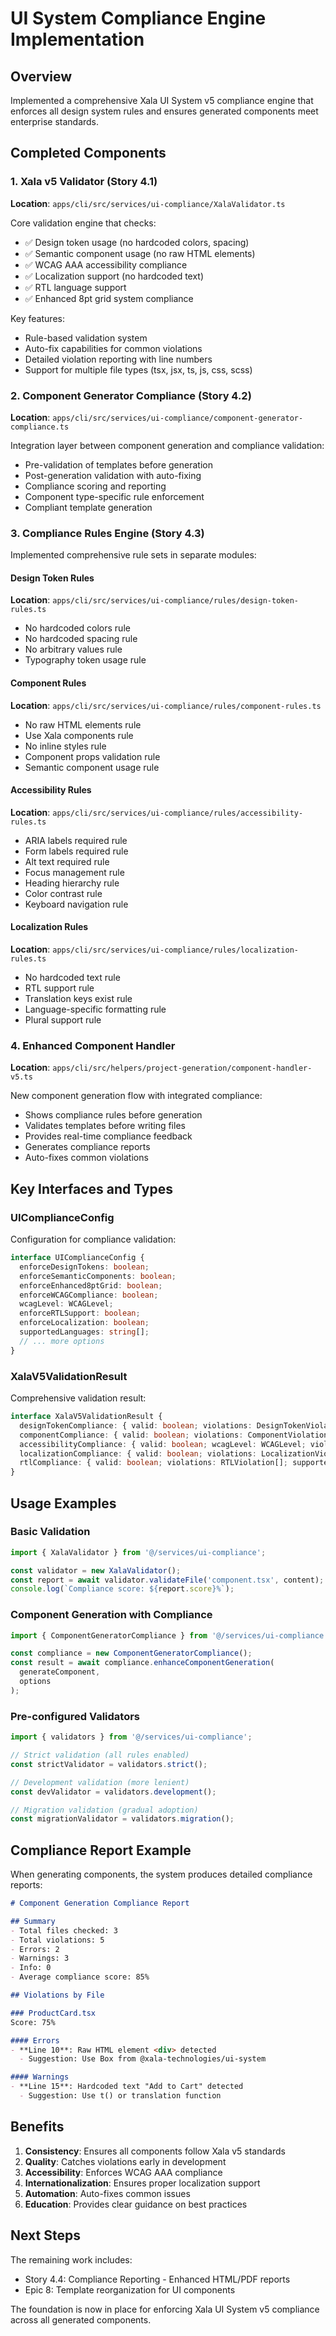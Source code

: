 # UI System Compliance Engine Implementation

## Overview
Implemented a comprehensive Xala UI System v5 compliance engine that enforces all design system rules and ensures generated components meet enterprise standards.

## Completed Components

### 1. Xala v5 Validator (Story 4.1)
**Location**: `apps/cli/src/services/ui-compliance/XalaValidator.ts`

Core validation engine that checks:
- ✅ Design token usage (no hardcoded colors, spacing)
- ✅ Semantic component usage (no raw HTML elements)
- ✅ WCAG AAA accessibility compliance
- ✅ Localization support (no hardcoded text)
- ✅ RTL language support
- ✅ Enhanced 8pt grid system compliance

Key features:
- Rule-based validation system
- Auto-fix capabilities for common violations
- Detailed violation reporting with line numbers
- Support for multiple file types (tsx, jsx, ts, js, css, scss)

### 2. Component Generator Compliance (Story 4.2)
**Location**: `apps/cli/src/services/ui-compliance/component-generator-compliance.ts`

Integration layer between component generation and compliance validation:
- Pre-validation of templates before generation
- Post-generation validation with auto-fixing
- Compliance scoring and reporting
- Component type-specific rule enforcement
- Compliant template generation

### 3. Compliance Rules Engine (Story 4.3)
Implemented comprehensive rule sets in separate modules:

#### Design Token Rules
**Location**: `apps/cli/src/services/ui-compliance/rules/design-token-rules.ts`
- No hardcoded colors rule
- No hardcoded spacing rule
- No arbitrary values rule
- Typography token usage rule

#### Component Rules
**Location**: `apps/cli/src/services/ui-compliance/rules/component-rules.ts`
- No raw HTML elements rule
- Use Xala components rule
- No inline styles rule
- Component props validation rule
- Semantic component usage rule

#### Accessibility Rules
**Location**: `apps/cli/src/services/ui-compliance/rules/accessibility-rules.ts`
- ARIA labels required rule
- Form labels required rule
- Alt text required rule
- Focus management rule
- Heading hierarchy rule
- Color contrast rule
- Keyboard navigation rule

#### Localization Rules
**Location**: `apps/cli/src/services/ui-compliance/rules/localization-rules.ts`
- No hardcoded text rule
- RTL support rule
- Translation keys exist rule
- Language-specific formatting rule
- Plural support rule

### 4. Enhanced Component Handler
**Location**: `apps/cli/src/helpers/project-generation/component-handler-v5.ts`

New component generation flow with integrated compliance:
- Shows compliance rules before generation
- Validates templates before writing files
- Provides real-time compliance feedback
- Generates compliance reports
- Auto-fixes common violations

## Key Interfaces and Types

### UIComplianceConfig
Configuration for compliance validation:
```typescript
interface UIComplianceConfig {
  enforceDesignTokens: boolean;
  enforceSemanticComponents: boolean;
  enforceEnhanced8ptGrid: boolean;
  enforceWCAGCompliance: boolean;
  wcagLevel: WCAGLevel;
  enforceRTLSupport: boolean;
  enforceLocalization: boolean;
  supportedLanguages: string[];
  // ... more options
}
```

### XalaV5ValidationResult
Comprehensive validation result:
```typescript
interface XalaV5ValidationResult {
  designTokenCompliance: { valid: boolean; violations: DesignTokenViolation[]; coverage: number; };
  componentCompliance: { valid: boolean; violations: ComponentViolation[]; coverage: number; };
  accessibilityCompliance: { valid: boolean; wcagLevel: WCAGLevel; violations: AccessibilityViolation[]; score: number; };
  localizationCompliance: { valid: boolean; violations: LocalizationViolation[]; coverage: Record<string, number>; };
  rtlCompliance: { valid: boolean; violations: RTLViolation[]; supported: boolean; };
}
```

## Usage Examples

### Basic Validation
```typescript
import { XalaValidator } from '@/services/ui-compliance';

const validator = new XalaValidator();
const report = await validator.validateFile('component.tsx', content);
console.log(`Compliance score: ${report.score}%`);
```

### Component Generation with Compliance
```typescript
import { ComponentGeneratorCompliance } from '@/services/ui-compliance';

const compliance = new ComponentGeneratorCompliance();
const result = await compliance.enhanceComponentGeneration(
  generateComponent,
  options
);
```

### Pre-configured Validators
```typescript
import { validators } from '@/services/ui-compliance';

// Strict validation (all rules enabled)
const strictValidator = validators.strict();

// Development validation (more lenient)
const devValidator = validators.development();

// Migration validation (gradual adoption)
const migrationValidator = validators.migration();
```

## Compliance Report Example

When generating components, the system produces detailed compliance reports:

```markdown
# Component Generation Compliance Report

## Summary
- Total files checked: 3
- Total violations: 5
- Errors: 2
- Warnings: 3
- Info: 0
- Average compliance score: 85%

## Violations by File

### ProductCard.tsx
Score: 75%

#### Errors
- **Line 10**: Raw HTML element <div> detected
  - Suggestion: Use Box from @xala-technologies/ui-system

#### Warnings
- **Line 15**: Hardcoded text "Add to Cart" detected
  - Suggestion: Use t() or translation function
```

## Benefits

1. **Consistency**: Ensures all components follow Xala v5 standards
2. **Quality**: Catches violations early in development
3. **Accessibility**: Enforces WCAG AAA compliance
4. **Internationalization**: Ensures proper localization support
5. **Automation**: Auto-fixes common issues
6. **Education**: Provides clear guidance on best practices

## Next Steps

The remaining work includes:
- Story 4.4: Compliance Reporting - Enhanced HTML/PDF reports
- Epic 8: Template reorganization for UI components

The foundation is now in place for enforcing Xala UI System v5 compliance across all generated components.